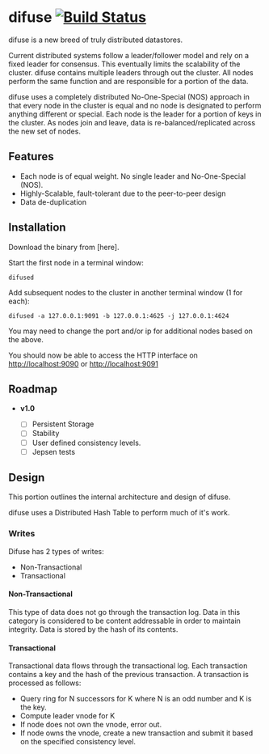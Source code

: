 # difuse [![Build Status](https://travis-ci.org/ipkg/difuse.svg?branch=master)](https://travis-ci.org/ipkg/difuse)

difuse is a new breed of truly distributed datastores.  

Current distributed systems follow a leader/follower model and rely on a fixed leader
for consensus. This eventually limits the scalability of the cluster.  difuse contains
multiple leaders through out the cluster.  All nodes perform the same function and are
responsible for a portion of the data.

difuse uses a completely distributed No-One-Special (NOS) approach in that every node in the
cluster is equal and no node is designated to perform anything different or special.  Each
node is the leader for a portion of keys in the cluster.  As nodes join and leave, data is
re-balanced/replicated across the new set of nodes.

## Features

- Each node is of equal weight. No single leader and No-One-Special (NOS).
- Highly-Scalable, fault-tolerant due to the peer-to-peer design
- Data de-duplication


## Installation
Download the binary from [here].

Start the first node in a terminal window:

```
difused
```

Add subsequent nodes to the cluster in another terminal window (1 for each):

```
difused -a 127.0.0.1:9091 -b 127.0.0.1:4625 -j 127.0.0.1:4624
```

You may need to change the port and/or ip for additional nodes based on the above.

You should now be able to access the HTTP interface on [http://localhost:9090](http://localhost:9090)
or [http://localhost:9091](http://localhost:9091)


## Roadmap

- **v1.0**

    - [ ] Persistent Storage
    - [ ] Stability
    - [ ] User defined consistency levels.
    - [ ] Jepsen tests

## Design
This portion outlines the internal architecture and design of difuse.

difuse uses a Distributed Hash Table to perform much of it's work.  

### Writes
Difuse has 2 types of writes:

- Non-Transactional
- Transactional

#### Non-Transactional

This type of data does not go through the transaction log.  Data in this category
is considered to be content addressable in order to maintain integrity.  Data is stored
by the hash of its contents.

#### Transactional
Transactional data flows through the transactional log.  Each transaction contains
a key and the hash of the previous transaction.  A transaction is processed as follows:

- Query ring for N successors for K where N is an odd number and K is the key.
- Compute leader vnode for K
- If node does not own the vnode, error out.
- If node owns the vnode, create a new transaction and submit it based on the specified consistency level.
